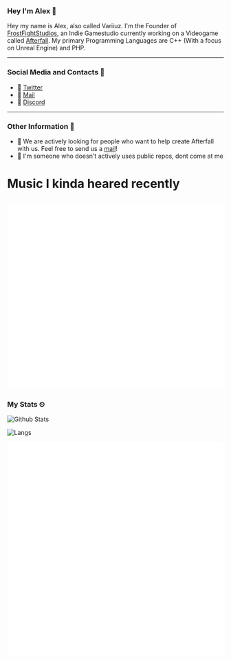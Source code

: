 ### Hey I'm Alex 👋

Hey my name is Alex, also called Variiuz. I'm the Founder of [FrostFightStudios](https://frostfightstudios.com), an Indie Gamestudio currently working on a Videogame called [Afterfall](https://playafterfall.com). My primary Programming Languages are C++ (With a focus on Unreal Engine) and PHP.

---
### Social Media and Contacts 💎

-  🦔 [Twitter](https://twitter.com/variiuz)
-  🥱 [Mail](mailto:alex@alex-needs.space) 
-  🥞 [Discord](https://dsc.bio/variiuz)

---
### Other Information 🎠
- 🤔 We are actively looking for people who want to help create Afterfall with us. Feel free to send us a [mail](mailto:career@frostfight.com)!
- 🍤 I'm someone who doesn't actively uses public repos, dont come at me

# Music I kinda heared recently

![](metrics.plugin.music.svg)
---
### My Stats ⏲

![Github Stats](https://github-readme-stats.vercel.app/api?username=Variiuz&show_icons=true)

![Langs](https://github-readme-stats.vercel.app/api/top-langs/?username=Variiuz)


![](metrics.plugin.achievements.svg)
